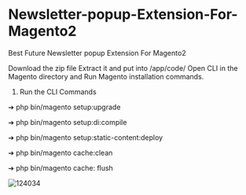 # Newsletter-popup-Extension-For-Magento2
Best Future Newsletter popup Extension For Magento2

Download the zip file
Extract it and put into <magento-Directory>/app/code/
Open CLI in the Magento directory and Run Magento installation commands.

1) Run the CLI Commands 

➔ php bin/magento setup:upgrade

➔ php bin/magento setup:di:compile

➔ php bin/magento setup:static-content:deploy

➔ php bin/magento cache:clean

➔ php bin/magento cache: flush

![124034](https://user-images.githubusercontent.com/124246245/235196935-8ef25b7a-25dc-422f-8ec0-64e1a4249bf9.png)
